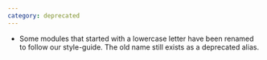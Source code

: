 ```yaml
---
category: deprecated
---
```

* Some modules that started with a lowercase letter have been renamed to follow our style-guide. 
  The old name still exists as a deprecated alias.